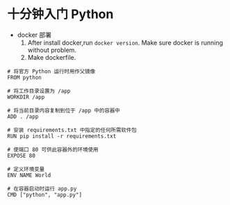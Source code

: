 # 十分钟入门 Python

- docker 部署
  1.  After install docker,run `docker version`. Make sure docker is running without problem.
  2.  Make dockerfile.

```
# 将官方 Python 运行时用作父镜像
FROM python

# 将工作目录设置为 /app
WORKDIR /app

# 将当前目录内容复制到位于 /app 中的容器中
ADD . /app

# 安装 requirements.txt 中指定的任何所需软件包
RUN pip install -r requirements.txt

# 使端口 80 可供此容器外的环境使用
EXPOSE 80

# 定义环境变量
ENV NAME World

# 在容器启动时运行 app.py
CMD ["python", "app.py"]

```
